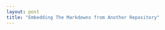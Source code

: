 ```yaml
---
layout: post
title: "Embedding The Markdowns from Another Repository"
---
```


<div id="markdown-content"></div>

<script src="https://cdn.jsdelivr.net/npm/marked/marked.min.js"></script>
<script src="/assets/embedMarkdown.js"></script>
